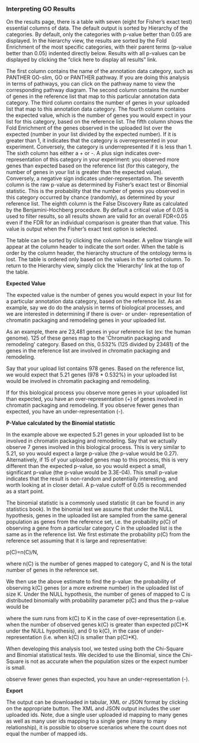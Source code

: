 ### Interpreting GO Results


On the results page, there is a table with seven (eight for Fisher’s exact test) essential columns of data. The default output is sorted by Hierarchy of the categories.  By default, only the categories with p-value better than 0.05 are displayed. In the hierarchy view, the results are sorted by the Fold Enrichment of the most specific categories, with their parent terms (p-value better than 0.05) indented directly below. Results with all p-values can be displayed by clicking the “click here to display all results” link.

The first column contains the name of the annotation data category, such as PANTHER GO-slim, GO or PANTHER pathway. If you are doing this analysis in terms of pathways, you can click on the pathway name to view the corresponding pathway diagram.
The second column contains the number of genes in the reference list that map to this particular annotation data category.
The third column contains the number of genes in your uploaded list that map to this annotation data category.
The fourth column contains the expected value, which is the number of genes you would expect in your list for this category, based on the reference list.
The fifth column shows the Fold Enrichment of the genes observed in the uploaded list over the expected (number in your list divided by the expected number). If it is greater than 1, it indicates that the category is overrepresented in your experiment. Conversely, the category is underrepresented if it is less than 1.
The sixth column has either a + or -. A plus sign indicates over-representation of this category in your experiment: you observed more genes than expected based on the reference list (for this category, the number of genes in your list is greater than the expected value). Conversely, a negative sign indicates under-representation.
The seventh column is the raw p-value as determined by Fisher’s exact test or Binomial statistic. This is the probability that the number of genes you observed in this category occurred by chance (randomly), as determined by your reference list.
The eighth column is the False Discovery Rate as calculated by the Benjamini-Hochberg procedure.  By default a critical value of 0.05 is used to filter results, so all results shown are valid for an overall FDR<0.05 even if the FDR for an individual comparison is greater than that value.  This value is output when the Fisher’s exact test option is selected.

The table can be sorted by clicking the column header. A yellow triangle will appear at the column header to indicate the sort order. When the table is order by the column header, the hierarchy structure of the ontology terms is lost. The table is ordered only based on the values in the sorted column. To return to the Hierarchy view, simply click the 'Hierarchy' link at the top of the table.

 

**Expected Value**

The expected value is the number of genes you would expect in your list for a particular annotation data category, based on the reference list. As an example, say we do do the analysis in terms of biological processes, and we are interested in determining if there is over- or under- representation of chromatin packaging and remodeling genes in your uploaded list.

As an example, there are 23,481 genes in your reference list (ex: the human genome). 125 of these genes map to the 'Chromatin packaging and remodeling' category. Based on this, 0.532% (125 divided by 23481) of the genes in the reference list are involved in chromatin packaging and remodeling.

Say that your upload list contains 978 genes. Based on the reference list, we would expect that 5.21 genes (978 * 0.532%) in your uploaded list would be involved in chromatin packaging and remodeling.

If for this biological process you observe more genes in your uploaded list than expected, you have an over-representation (+) of genes involved in chromatin packaging and remodeling. If you observe fewer genes than expected, you have an under-representation (-).


**P-Value calculated by the Binomial statistic**

In the example above we expected 5.21 genes in your uploaded list to be involved in chromatin packaging and remodeling. Say that we actually observe 7 genes involved in this biological process. This is very similar to 5.21, so you would expect a large p-value (the p-value would be 0.27). Alternatively, if 15 of your uploaded genes map to this process, this is very different than the expected p-value, so you would expect a small, significant p-value (the p-value would be 3.3E-04). This small p-value indicates that the result is non-random and potentially interesting, and worth looking at in closer detail. A p-value cutoff of 0.05 is recommended as a start point.

The binomial statistic is a commonly used statistic (it can be found in any statistics book). In the binomial test we assume that under the NULL hypothesis, genes in the uploaded list are sampled from the same general population as genes from the reference set, i.e. the probability p(C) of observing a gene from a particular category C in the uploaded list is the same as in the reference list. We first estimate the probability p(C) from the reference set assuming that it is large and representative:

p(C)=n(C)/N,


where n(C) is the number of genes mapped to category C, and N is the total number of genes in the reference set.

We then use the above estimate to find the p-value: the probability of observing k(C) genes (or a more extreme number) in the uploaded list of size K. Under the NULL hypothesis, the number of genes of mapped to C is distributed binomially with probability parameter p(C) and thus the p-value would be



where the sum runs from k(C) to K in the case of over-representation (i.e. when the number of observed genes k(C) is greater than expected p(C)*K under the NULL hypothesis), and 0 to k(C), in the case of under-representation (i.e. when k(C) is smaller than p(C)*K).

When developing this analysis tool, we tested using both the Chi-Square and Binomial statistical tests. We decided to use the Binomial, since the Chi-Square is not as accurate when the population sizes or the expect number is small.

observe fewer genes than expected, you have an under-representation (-).


**Export**

The output can be downloaded in tabular, XML or JSON format by clicking on the appropriate button. The XML and JSON output includes the user uploaded ids. Note, due a single user uploaded id mapping to many genes as well as many user ids mapping to a single gene (many to many relationship), it is possible to observe scenarios where the count does not equal the number of mapped ids.
